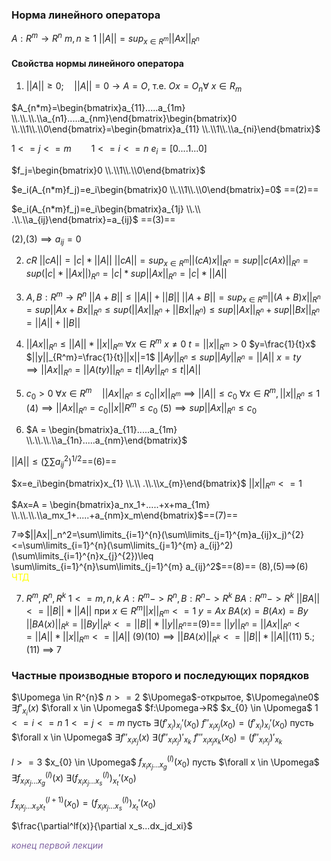 ### Норма линейного оператора

$A:R^{m}\rightarrow R^n$
$m,n\geq1$ 
$||A||=sup_{x \in R^m}||Ax||_{R^n}$
#### Свойства нормы линейного оператора
1. $||A||\geq 0; \quad||A||=0 \rightarrow A=O$,   т.е. $Ox=O_n\forall$ $x \in R_m$
   
$A_{n*m}=\begin{bmatrix}a_{11}.....a_{1m} \\.\\.\\.\\a_{n1}.....a_{nm}\end{bmatrix}\begin{bmatrix}0 \\.\\1\\.\\0\end{bmatrix}=\begin{bmatrix}a_{11} \\.\\1\\.\\a_{ni}\end{bmatrix}$

$1<=j<=m \qquad 1<=i<=n$
$e_i=[0....1...0]$

$f_j=\begin{bmatrix}0 \\.\\1\\.\\0\end{bmatrix}$

$e_i(A_{n*m}f_j)=e_i\begin{bmatrix}0 \\.\\1\\.\\0\end{bmatrix}=0$ ==(2)==

$e_i(A_{n*m}f_j)=e_i\begin{bmatrix}a_{1j} \\.\\ .\\.\\a_{ij}\end{bmatrix}=a_{ij}$ ==(3)==

(2),(3)$\implies a_{ij}=0$

2. $cR$  $||cA||=|c|*||A||$
$||cA||= sup_{x\in R^m}||(cA)x||_{R^n}=sup||c(Ax)||_{R^n}=sup(|c|*||Ax||)_{R^n}=|c|*sup||Ax||_{R^{n}}=|c|*||A||$

3. $A,B:R^m\to R^n$
$||A+B||\leq||A||+||B||$ $||A+B||=sup_{x \in R^m}||(A+B)x||_{R^n}=sup||Ax+Bx||_{R^n}\leq sup(||Ax||_{R^n}+||Bx||_{R^n})\leq sup||Ax||_{R^n}+sup||Bx||_{R^n}=||A||+||B||$

4. $||Ax||_{R^{n}} \leq||A||*||x||_{R^{m}}$   $\forall x \in R^m$
$x\ne0$  $t=||x||_{R^m}>0$
$y=\frac{1}{t}x$   $||y||_{R^m}=\frac{1}{t}||x||=1$
$||Ay||_{R^n}\leq sup||Ay||_{R^n}=||A||$
$x=ty \implies ||Ax||_{R^n}=||A(ty)||_{R^n}=t||Ay||_{R^n} \leq t||A||$

5. $c_0>0$
$\forall x \in R^m \quad ||Ax||_{R^n} \leq c_0||x||_{R^m} \implies ||A|| \leq c_0$
$\forall x \in R^m, ||x||_{R^n} \leq 1$ 
(4)$\implies||Ax||_{R^n}=c_0||x||{R^m}\leq c_0$
(5)$\implies sup||Ax||_{R^n}\leq c_0$

6. $A = \begin{bmatrix}a_{11}.....a_{1m} \\.\\.\\.\\a_{1n}.....a_{nm}\end{bmatrix}$

$||A||\leq (\sum\sum a_{ij}^2)^{1/2}$==(6)==

$x=e_i\begin{bmatrix}x_{1} \\.\\ .\\.\\x_{m}\end{bmatrix}$        $||x||_{R^m}<=1$

$Ax=A = \begin{bmatrix}a_nx_1+.....+x+ma_{1m} \\.\\.\\.\\a_mx_1+.....+a_{nm}x_m\end{bmatrix}$==(7)==

7=>$||Ax||_n^2=\sum\limits_{i=1}^{n}(\sum\limits_{j=1}^{m}a_{ij}x_j)^{2}<=\sum\limits_{i=1}^{n}(\sum\limits_{j=1}^{m} a_{ij}^2)(\sum\limits_{i=1}^{n}x_{j}^{2})\leq \sum\limits_{i=1}^{n}\sum\limits_{j=1}^{m} a_{ij}^2$==(8)==
(8),(5)$\implies$(6) <font color="#ffff00">ЧТД</font> 

7. $R^{m}, R^{n},R^{k}$
$1<=m,n,k$
$A:R^m->R^{n},B:R^n->R^k$
$BA:R^m->R^k$
$||BA||<=||B||*||A||$ при $x \in R^{m} ||x||_{R^m}<=1$
$y=Ax$
$BA(x)=B(Ax)=By$
$||BA(x)||_{R^k}=||By||_{R^k}<=||B||*||y||_{R^n}$==(9)==
$||y||_{R^n}=||Ax||_{R^n}<=||A||*||x||_{R^m}<=||A||$
(9)(10)$\implies||BA(x)||_{R^k}<=||B||*||A||$(11)
5.;(11) $\implies$ 7
### Частные производные второго и последующих порядков
$\Upomega \in R^{n}$   ${n>=2}$
$\Upomega$-открытое, $\Upomega\ne0$  $\exists f'_{x_{i}}(x)$ $\forall x \in \Upomega$
$f:\Upomega->R$             $x_{0} \in \Upomega$
$1<=i<=n$
$1<=j<=m$
пусть $\exists(f'_{x_{i}})_{x_{i}}'(x_0)$
$f''_{x_ix_j}(x_0)=(f'_{x_{i}})_{x_{i}}'(x_0)$
пусть $\forall x \in \Upomega$ $\exists f''_{x_ix_j}(x)$
$\exists(f''_{x_ix_j})'_{x_k}$
$f'''_{x_ix_jx_k}(x_0)=(f''_{x_ix_j})'_{x_k}$

$l>=3$
$x_{0} \in \Upomega$    $f^{(l)}_{x_ix_j...x_g}(x_0)$
пусть $\forall x \in \Upomega$ $\exists f^{(l)}_{x_ix_j...x_g}(x)$
$\exists (f^{(l)}_{x_ix_j...x_s})_{x_{t}}'(x_0)$

$f^{(l+1)}_{x_ix_j...x_sx_t}(x_0)=(f^{(l)}_{x_ix_j...x_s})_{x_{t}}'(x_0)$

$\frac{\partial^lf(x)}{\partial x_s...dx_jd_xi}$

*<font color="#8064a2">конец первой лекции</font>*





